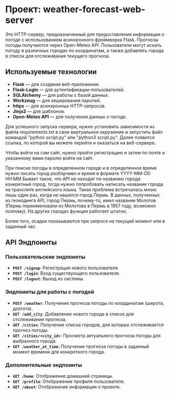 ﻿# Проект: weather-forecast-web-server

Это HTTP-сервер, предназначенный для предоставления информации о погоде с использованием асинхронного фреймворка Flask. Прогнозы погоды получаются через Open-Meteo API. Пользователи могут искать погоду в различных городах по координатам, а также добавлять города в список для отслеживания текущего прогноза.

## Используемые технологии
- **Flask** — для создания веб-приложения.
- **Flask-Login** — для аутентификации пользователей.
- **SQLAlchemy** — для работы с базой данных.
- **Werkzeug** — для хеширования паролей.
- **httpx** — для асинхронных HTTP-запросов.
- **Jinja2** — для шаблонов.
- **Open-Meteo API** — для получения данных о погоде.

Для успешного запуска сервера, нужно установить зависимости из файла requirements.txt в свое виртуальное окружение и запустить файл командой "python script.py" или "python3 script.py".
Далее появится ссылка, по которой вы можете перейти и оказаться на веб-сервере.

Чтобы войти на сам сайт, нужно пройти регистрацию и затем по почте и указанному вами паролю войти на сайт.

При поиске погоды в определенном городе и в определенное время нужно писать город разборчиво и время в формате YYYY-MM-DD HH:MM
Бывает такое, что API не находит по названию города конкретный город, тогда нужно попробовать написать название города на транслите английского языка. 
Такая проблема встречалась мною лишь один раз, когда не нашелся город Пермь. В данных, полученных из геокодинга API, город Пермь, почему-то, имел название Молотов (Пермь переименовали из Молотова в Пермь в 1957 году, возможно поэтому). 
На других городах функция работает штатно.

Более того, осадки показываются при запросе на текущий момент или в заданный час.

## API Эндпоинты

### Пользовательские эндпоинты
- **`POST /signup`**: Регистрация нового пользователя.
- **`POST /login`**: Вход существующего пользователя.
- **`POST /logout`**: Выход из системы.

### Эндпоинты для работы с погодой
- **`POST /weather`**: Получение прогноза погоды по координатам (широта, долгота).
- **`GET /add_city`**: Добавление нового города в список для отслеживания прогноза.
- **`GET /cities`**: Получение списка городов, для которых отслеживается прогноз погоды.
- **`GET /cities/<city_id>`**: Просмотр актуального прогноза погоды для выбранного города.
- **`GET /weather_at_time`**: Получение прогноза погоды в заданный момент времени для конкретного города.

### Дополнительные эндпоинты
- **`GET /home`**: Отображение домашней страницы.
- **`GET /profile`**: Отображение профиля пользователя.
- **`GET /about`**: Отображение информации о проекте.
